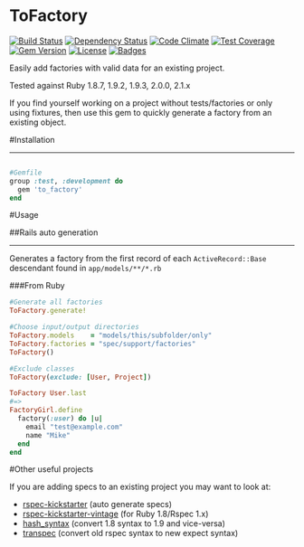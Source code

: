 ToFactory
=========

[![Build Status](https://travis-ci.org/markburns/to_factory.svg)](https://travis-ci.org/markburns/to_factory)
[![Dependency Status](http://img.shields.io/gemnasium/markburns/to_factory.svg)](https://gemnasium.com/markburns/to_factory)
[![Code Climate](http://img.shields.io/codeclimate/github/markburns/to_factory.svg)](https://codeclimate.com/github/markburns/to_factory)
[![Test Coverage](https://codeclimate.com/github/markburns/to_factory/badges/coverage.svg)](https://codeclimate.com/github/markburns/to_factory)
[![Gem Version](http://img.shields.io/gem/v/to_factory.svg)](https://rubygems.org/gems/to_factory)
[![License](http://img.shields.io/:license-mit-blue.svg)](http://markburns.mit-license.org)
[![Badges](http://img.shields.io/:badges-6/6-ff6799.svg)](https://github.com/badges/badgerbadgerbadger)

Easily add factories with valid data for an existing project.

Tested against Ruby 1.8.7, 1.9.2, 1.9.3, 2.0.0,  2.1.x

If you find yourself working on a project without tests/factories or only using fixtures,
then use this gem to quickly generate a factory from an existing object.

#Installation
___________

```ruby

#Gemfile
group :test, :development do
  gem 'to_factory'
end
```

#Usage

##Rails auto generation
_____
Generates a factory from the first record of each `ActiveRecord::Base` descendant
found in `app/models/**/*.rb`

###From Ruby

```ruby
#Generate all factories
ToFactory.generate!

#Choose input/output directories
ToFactory.models    = "models/this/subfolder/only"
ToFactory.factories = "spec/support/factories"
ToFactory()

#Exclude classes
ToFactory(exclude: [User, Project])

ToFactory User.last
#=>
FactoryGirl.define
  factory(:user) do |u|
    email "test@example.com"
    name "Mike"
  end
end

```

#Other useful projects

If you are adding specs to an existing project you may want to look at:

* [rspec-kickstarter](https://github.com/seratch/rspec-kickstarter) (auto generate specs)
* [rspec-kickstarter-vintage](https://github.com/ifad/rspec-kickstarter-vintage) (for Ruby 1.8/Rspec 1.x)
* [hash_syntax](https://github.com/michaeledgar/hash_syntax) (convert 1.8 syntax to 1.9 and vice-versa)
* [transpec](https://github.com/yujinakayama/transpec) (convert old rspec syntax to new expect syntax)


